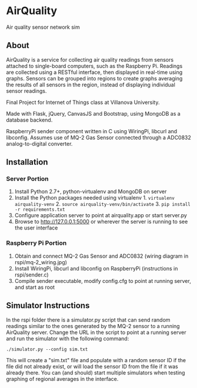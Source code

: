 # AirQuality
Air quality sensor network sim

## About
AirQuality is a service for collecting air quality readings from sensors attached to single-board computers, such as the Raspberry Pi. Readings are collected using a RESTful interface, then displayed in real-time using graphs. Sensors can be grouped into regions to create graphs averaging the results of all sensors in the region, instead of displaying individual sensor readings.

Final Project for Internet of Things class at Villanova University.

Made with Flask, jQuery, CanvasJS and Bootstrap, using MongoDB as a database backend.

RaspberryPi sender component written in C using WiringPi, libcurl and libconfig. Assumes use of MQ-2 Gas Sensor connected through a ADC0832 analog-to-digital converter.

## Installation
### Server Portion
  1. Install Python 2.7+, python-virtualenv and MongoDB on server
  2. Install the Python packages needed using virtualenv
    1. `virtualenv airquality-venv`
    2. `source airquality-venv/bin/activate`
    3. `pip install -r requirements.txt`
  3. Configure application server to point at airquality.app or start server.py
  4. Browse to http://127.0.0.1:5000 or wherever the server is running to see the user interface

### Raspberry Pi Portion
  1. Obtain and connect MQ-2 Gas Sensor and ADC0832 (wiring diagram in rspi/mq-2_wiring.jpg)
  2. Install WiringPi, libcurl and libconfig on RaspberryPi (instructions in rspi/sender.c)
  3. Compile sender executable, modify config.cfg to point at running server, and start as root

## Simulator Instructions
In the rspi folder there is a simulator.py script that can send random readings similar to the ones generated by the MQ-2 sensor to a running AirQuality server. Change the URL in the script to point at a running server and run the simulator with the following command:

`./simulator.py --config sim.txt`

This will create a "sim.txt" file  and populate with a random sensor ID if the file did not already exist, or will load the sensor ID from the file if it was already there. You can (and should) start multiple simulators when testing graphing of regional averages in the interface.
